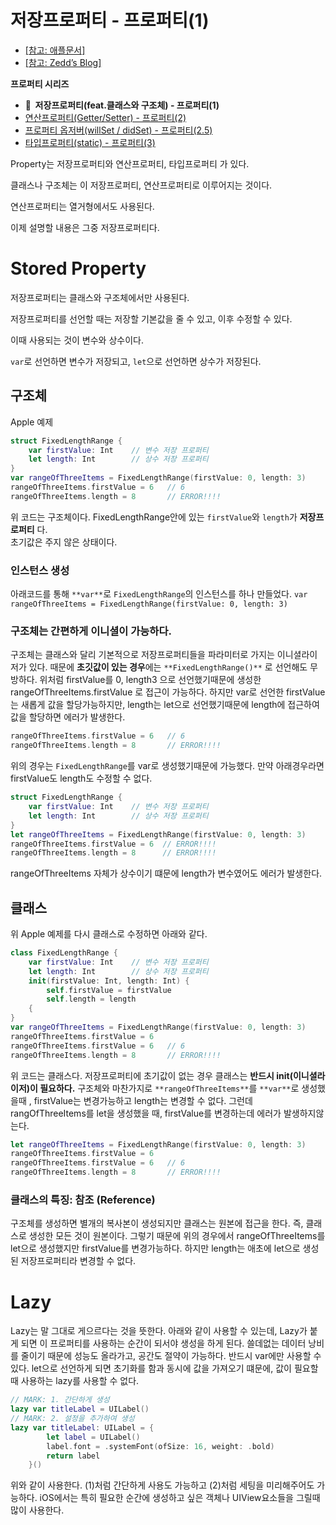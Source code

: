 # 저장프로퍼티 - 프로퍼티(1)

- [[참고: 애플문서]](https://docs.swift.org/swift-book/LanguageGuide/Properties.html)
- [[참고: Zedd’s Blog]](https://zeddios.tistory.com/243)

**프로퍼티 시리즈**

- **🍊  저장프로퍼티(feat.클래스와 구조체) - 프로퍼티(1)**
- [연산프로퍼티(Getter/Setter) - 프로퍼티(2)](https://github.com/isGeekCode/TIL/blob/main/iOS-Swift/aboutProperty2.md)
- [프로퍼티 옵저버(willSet / didSet) - 프로퍼티(2.5)](https://github.com/isGeekCode/TIL/blob/main/iOS-Swift/aboutProperty205.md)
- [타입프로퍼티(static) - 프로퍼티(3)](https://github.com/isGeekCode/TIL/blob/main/iOS-Swift/aboutProperty3.md)


Property는 저장프로퍼티와 연산프로퍼티, 타입프로퍼티 가 있다.

클래스나 구조체는 이 저장프로퍼티, 연산프로퍼티로 이루어지는 것이다.

연산프로퍼티는 열거형에서도 사용된다. 

이제 설명할 내용은 그중 저장프로퍼티다.

# Stored Property

저장프로퍼티는 클래스와 구조체에서만 사용된다.

저장프로퍼티를 선언할 때는 저장할 기본값을 줄 수 있고, 이후 수정할 수 있다.

이때 사용되는 것이 변수와 상수이다. 

 `var`로 선언하면 변수가 저장되고, `let`으로 선언하면 상수가 저장된다. 

## 구조체

Apple 예제

```swift
struct FixedLengthRange {
    var firstValue: Int    // 변수 저장 프로퍼티
    let length: Int        // 상수 저장 프로퍼티
}
var rangeOfThreeItems = FixedLengthRange(firstValue: 0, length: 3)
rangeOfThreeItems.firstValue = 6   // 6
rangeOfThreeItems.length = 8       // ERROR!!!!
```
위 코드는 구조체이다.
FixedLengthRange안에 있는  `firstValue`와  `length`가  **저장프로퍼티** 다.  
초기값은 주지 않은 상태이다. 
### 인스턴스 생성
아래코드를 통해 `**var**`로 `FixedLengthRange`의 인스턴스를 하나 만들었다.
`var rangeOfThreeItems = FixedLengthRange(firstValue: 0, length: 3)`
### 구조체는 간편하게 이니셜이 가능하다.
구조체는 클래스와 달리 기본적으로 저장프로퍼티들을 파라미터로 가지는 이니셜라이저가 있다. 
때문에 **초깃값이 있는 경우**에는 `**FixedLengthRange()**` 로 선언해도 무방하다. 
위처럼 firstValue를 0, length3 으로 선언했기때문에
생성한 rangeOfThreeItems.firstValue 로 접근이 가능하다. 
하지만 var로 선언한 firstValue는 새롭게 값을 할당가능하지만, length는 let으로 선언했기때문에 length에 접근하여 값을 할당하면 에러가 발생한다. 
```swift
rangeOfThreeItems.firstValue = 6   // 6
rangeOfThreeItems.length = 8       // ERROR!!!!
```
위의 경우는 `FixedLengthRange`를 var로 생성했기때문에 가능했다. 만약 아래경우라면  firstValue도 length도 수정할 수 없다. 
```swift
struct FixedLengthRange {
    var firstValue: Int    // 변수 저장 프로퍼티
    let length: Int        // 상수 저장 프로퍼티
}
let rangeOfThreeItems = FixedLengthRange(firstValue: 0, length: 3)
rangeOfThreeItems.firstValue = 6  // ERROR!!!!
rangeOfThreeItems.length = 8      // ERROR!!!!
```
rangeOfThreeItems 자체가 상수이기 떄문에 length가 변수였어도 에러가 발생한다. 
## 클래스
위 Apple 예제를 다시 클래스로 수정하면 아래와 같다. 
```swift
class FixedLengthRange {
    var firstValue: Int    // 변수 저장 프로퍼티
    let length: Int        // 상수 저장 프로퍼티
    init(firstValue: Int, length: Int) {
        self.firstValue = firstValue
        self.length = length
    {
}
var rangeOfThreeItems = FixedLengthRange(firstValue: 0, length: 3)
rangeOfThreeItems.firstValue = 6
rangeOfThreeItems.firstValue = 6   // 6
rangeOfThreeItems.length = 8       // ERROR!!!!
```
위 코드는 클래스다.
저장프로퍼티에 초기값이 없는 경우 클래스는 **반드시 init(이니셜라이저)이 필요하다.**
구조체와 마찬가지로 `**rangeOfThreeItems**`를 `**var**`로 생성했을때 , firstValue는 변경가능하고 length는 변경할 수 없다.
그런데 rangOfThreeItems를 let을 생성했을 때, 
firstValue를 변경하는데 에러가 발생하지않는다.
```swift
let rangeOfThreeItems = FixedLengthRange(firstValue: 0, length: 3)
rangeOfThreeItems.firstValue = 6
rangeOfThreeItems.firstValue = 6   // 6
rangeOfThreeItems.length = 8       // ERROR!!!!
```
### 클래스의 특징: 참조 (Reference)
구조체를 생성하면 별개의 복사본이 생성되지만 클래스는 원본에 접근을 한다. 즉, 클래스로 생성한 모든 것이 원본이다. 
그렇기 때문에 위의 경우에서 rangeOfThreeItems를 let으로 생성했지만 firstValue를 변경가능하다. 
하지만 length는 애초에 let으로 생성된 저장프로퍼티라 변경할 수 없다. 
# Lazy
Lazy는 말 그대로 게으르다는 것을 뜻한다. 아래와 같이 사용할 수 있는데, Lazy가 붙게 되면
이 프로퍼티를 사용하는 순간이 되서야 생성을 하게 된다. 쓸데없는 데이터 낭비를 줄이기 때문에 성능도 올라가고, 공간도 절약이 가능하다. 반드시 var에만 사용할 수 있다. let으로 선언하게 되면 초기화를 함과 동시에 값을 가져오기 떄문에, 값이 필요할 때 사용하는 lazy를 사용할 수 없다. 
```swift
// MARK: 1. 간단하게 생성
lazy var titleLabel = UILabel()
// MARK: 2. 설정을 추가하여 생성
lazy var titleLabel: UILabel = {
        let label = UILabel()
        label.font = .systemFont(ofSize: 16, weight: .bold)
        return label
    }()
```
위와 같이 사용한다.  (1)처럼 간단하게 사용도 가능하고 (2)처럼 세팅을 미리해주어도 가능하다.
iOS에서는 특히 필요한 순간에 생성하고 싶은 객체나 UIView요소들을 그릴때 많이 사용한다.

